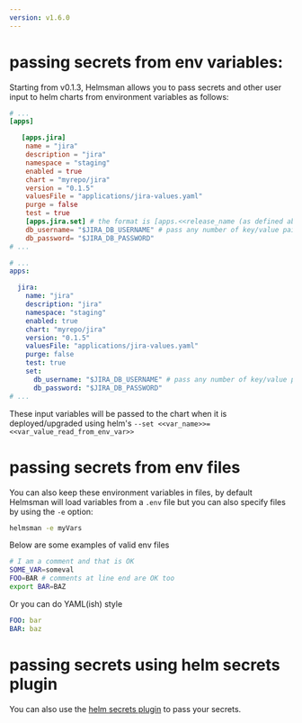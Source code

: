 ```yaml
---
version: v1.6.0
---
```


# passing secrets from env variables:

Starting from v0.1.3, Helmsman allows you to pass secrets and other user input to helm charts from environment variables as follows:

```toml
# ...
[apps]

   [apps.jira]
    name = "jira"
    description = "jira"
    namespace = "staging"
    enabled = true
    chart = "myrepo/jira"
    version = "0.1.5"
    valuesFile = "applications/jira-values.yaml"
    purge = false
    test = true
    [apps.jira.set] # the format is [apps.<<release_name (as defined above)>>.set]
    db_username= "$JIRA_DB_USERNAME" # pass any number of key/value pairs where the key is the input expected by the helm charts and the value is an env variable name starting with $
    db_password= "$JIRA_DB_PASSWORD"
# ...

```

```yaml
# ...
apps:

  jira:
    name: "jira"
    description: "jira"
    namespace: "staging"
    enabled: true
    chart: "myrepo/jira"
    version: "0.1.5"
    valuesFile: "applications/jira-values.yaml"
    purge: false
    test: true
    set:
      db_username: "$JIRA_DB_USERNAME" # pass any number of key/value pairs where the key is the input expected by the helm charts and the value is an env variable name starting with $
      db_password: "$JIRA_DB_PASSWORD"
# ...

```

These input variables will be passed to the chart when it is deployed/upgraded using helm's `--set <<var_name>>=<<var_value_read_from_env_var>>`

# passing secrets from env files
You can also keep these environment variables in files, by default Helmsman will load variables from a `.env` file but you can also specify files by using the `-e` option:

```bash
helmsman -e myVars
```

Below are some examples of valid env files

```bash
# I am a comment and that is OK
SOME_VAR=someval
FOO=BAR # comments at line end are OK too
export BAR=BAZ
```
Or you can do YAML(ish) style

```yaml
FOO: bar
BAR: baz
```

# passing secrets using helm secrets plugin

You can also use the [helm secrets plugin](https://github.com/futuresimple/helm-secrets) to pass your secrets.
